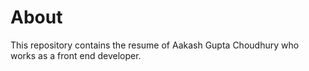 
# About

  This repository contains the resume of Aakash Gupta Choudhury who works as a front end developer.

